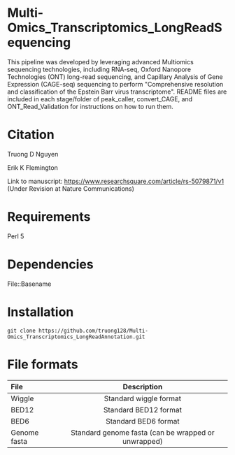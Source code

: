 # Multi-Omics_Transcriptomics_LongReadSequencing

This pipeline was developed by leveraging advanced Multiomics sequencing technologies, including RNA-seq, Oxford Nanopore Technologies (ONT) long-read sequencing, and Capillary Analysis of Gene Expression (CAGE-seq) sequencing to perform "Comprehensive resolution and classification of the Epstein Barr virus transcriptome". README files are included in each stage/folder of peak_caller, convert_CAGE, and ONT_Read_Validation for instructions on how to run them.

# Citation

Truong D Nguyen

Erik K Flemington

Link to manuscript: https://www.researchsquare.com/article/rs-5079871/v1 (Under Revision at Nature Communications)

# Requirements
Perl 5

# Dependencies
File::Basename

# Installation
```
git clone https://github.com/truong128/Multi-Omics_Transcriptomics_LongReadAnnotation.git
```

# File formats

| File    | Description     |
|:---------------|:---------------:|
|Wiggle  | Standard wiggle format |
| BED12 | Standard BED12 format  |
| BED6 | Standard BED6 format  |
| Genome fasta | Standard genome fasta (can be wrapped or unwrapped)|
